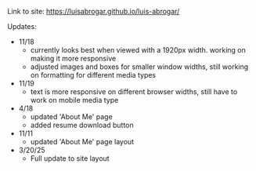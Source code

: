 Link to site: https://luisabrogar.github.io/luis-abrogar/

Updates:
- 11/18   
  - currently looks best when viewed with a 1920px width. working on making it more responsive
  - adjusted images and boxes for smaller window widths, still working on formatting for different media types
- 11/19
  - text is more responsive on different browser widths, still have to work on mobile media type
- 4/18
  - updated 'About Me' page
  - added resume download button
- 11/11
  - updated 'About Me' page layout
- 3/20/25
    - Full update to site layout
